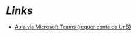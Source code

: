 # _Links_

- [Aula via Microsoft Teams (requer conta da UnB)](https://web.microsoftstream.com/video/376fae4e-f00e-4a9f-92cb-b912fb141611)
